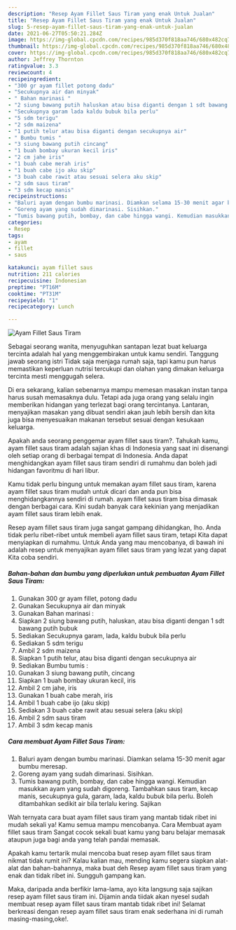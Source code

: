 ```yaml
---
description: "Resep Ayam Fillet Saus Tiram yang enak Untuk Jualan"
title: "Resep Ayam Fillet Saus Tiram yang enak Untuk Jualan"
slug: 5-resep-ayam-fillet-saus-tiram-yang-enak-untuk-jualan
date: 2021-06-27T05:50:21.284Z
image: https://img-global.cpcdn.com/recipes/985d370f818aa746/680x482cq70/ayam-fillet-saus-tiram-foto-resep-utama.jpg
thumbnail: https://img-global.cpcdn.com/recipes/985d370f818aa746/680x482cq70/ayam-fillet-saus-tiram-foto-resep-utama.jpg
cover: https://img-global.cpcdn.com/recipes/985d370f818aa746/680x482cq70/ayam-fillet-saus-tiram-foto-resep-utama.jpg
author: Jeffrey Thornton
ratingvalue: 3.3
reviewcount: 4
recipeingredient:
- "300 gr ayam fillet potong dadu"
- "Secukupnya air dan minyak"
- " Bahan marinasi "
- "2 siung bawang putih haluskan atau bisa diganti dengan 1 sdt bawang putih bubuk"
- "Secukupnya garam lada kaldu bubuk bila perlu"
- "5 sdm terigu"
- "2 sdm maizena"
- "1 putih telur atau bisa diganti dengan secukupnya air"
- " Bumbu tumis "
- "3 siung bawang putih cincang"
- "1 buah bombay ukuran kecil iris"
- "2 cm jahe iris"
- "1 buah cabe merah iris"
- "1 buah cabe ijo aku skip"
- "3 buah cabe rawit atau sesuai selera aku skip"
- "2 sdm saus tiram"
- "3 sdm kecap manis"
recipeinstructions:
- "Baluri ayam dengan bumbu marinasi. Diamkan selama 15-30 menit agar bumbu meresap."
- "Goreng ayam yang sudah dimarinasi. Sisihkan."
- "Tumis bawang putih, bombay, dan cabe hingga wangi. Kemudian masukkan ayam yang sudah digoreng. Tambahkan saus tiram, kecap manis, secukupnya gula, garam, lada, kaldu bubuk bila perlu. Boleh ditambahkan sedikit air bila terlalu kering. Sajikan"
categories:
- Resep
tags:
- ayam
- fillet
- saus

katakunci: ayam fillet saus 
nutrition: 211 calories
recipecuisine: Indonesian
preptime: "PT16M"
cooktime: "PT31M"
recipeyield: "1"
recipecategory: Lunch

---
```



![Ayam Fillet Saus Tiram](https://img-global.cpcdn.com/recipes/985d370f818aa746/680x482cq70/ayam-fillet-saus-tiram-foto-resep-utama.jpg)

Sebagai seorang wanita, menyuguhkan santapan lezat buat keluarga tercinta adalah hal yang menggembirakan untuk kamu sendiri. Tanggung jawab seorang istri Tidak saja menjaga rumah saja, tapi kamu pun harus memastikan keperluan nutrisi tercukupi dan olahan yang dimakan keluarga tercinta mesti menggugah selera.

Di era  sekarang, kalian sebenarnya mampu memesan masakan instan tanpa harus susah memasaknya dulu. Tetapi ada juga orang yang selalu ingin memberikan hidangan yang terlezat bagi orang tercintanya. Lantaran, menyajikan masakan yang dibuat sendiri akan jauh lebih bersih dan kita juga bisa menyesuaikan makanan tersebut sesuai dengan kesukaan keluarga. 



Apakah anda seorang penggemar ayam fillet saus tiram?. Tahukah kamu, ayam fillet saus tiram adalah sajian khas di Indonesia yang saat ini disenangi oleh setiap orang di berbagai tempat di Indonesia. Anda dapat menghidangkan ayam fillet saus tiram sendiri di rumahmu dan boleh jadi hidangan favoritmu di hari libur.

Kamu tidak perlu bingung untuk memakan ayam fillet saus tiram, karena ayam fillet saus tiram mudah untuk dicari dan anda pun bisa menghidangkannya sendiri di rumah. ayam fillet saus tiram bisa dimasak dengan berbagai cara. Kini sudah banyak cara kekinian yang menjadikan ayam fillet saus tiram lebih enak.

Resep ayam fillet saus tiram juga sangat gampang dihidangkan, lho. Anda tidak perlu ribet-ribet untuk membeli ayam fillet saus tiram, tetapi Kita dapat menyiapkan di rumahmu. Untuk Anda yang mau mencobanya, di bawah ini adalah resep untuk menyajikan ayam fillet saus tiram yang lezat yang dapat Kita coba sendiri.

<!--inarticleads1-->

##### Bahan-bahan dan bumbu yang diperlukan untuk pembuatan Ayam Fillet Saus Tiram:

1. Gunakan 300 gr ayam fillet, potong dadu
1. Gunakan Secukupnya air dan minyak
1. Gunakan  Bahan marinasi :
1. Siapkan 2 siung bawang putih, haluskan, atau bisa diganti dengan 1 sdt bawang putih bubuk
1. Sediakan Secukupnya garam, lada, kaldu bubuk bila perlu
1. Sediakan 5 sdm terigu
1. Ambil 2 sdm maizena
1. Siapkan 1 putih telur, atau bisa diganti dengan secukupnya air
1. Sediakan  Bumbu tumis :
1. Gunakan 3 siung bawang putih, cincang
1. Siapkan 1 buah bombay ukuran kecil, iris
1. Ambil 2 cm jahe, iris
1. Gunakan 1 buah cabe merah, iris
1. Ambil 1 buah cabe ijo (aku skip)
1. Sediakan 3 buah cabe rawit atau sesuai selera (aku skip)
1. Ambil 2 sdm saus tiram
1. Ambil 3 sdm kecap manis




<!--inarticleads2-->

##### Cara membuat Ayam Fillet Saus Tiram:

1. Baluri ayam dengan bumbu marinasi. Diamkan selama 15-30 menit agar bumbu meresap.
1. Goreng ayam yang sudah dimarinasi. Sisihkan.
1. Tumis bawang putih, bombay, dan cabe hingga wangi. Kemudian masukkan ayam yang sudah digoreng. Tambahkan saus tiram, kecap manis, secukupnya gula, garam, lada, kaldu bubuk bila perlu. Boleh ditambahkan sedikit air bila terlalu kering. Sajikan




Wah ternyata cara buat ayam fillet saus tiram yang mantab tidak ribet ini mudah sekali ya! Kamu semua mampu mencobanya. Cara Membuat ayam fillet saus tiram Sangat cocok sekali buat kamu yang baru belajar memasak ataupun juga bagi anda yang telah pandai memasak.

Apakah kamu tertarik mulai mencoba buat resep ayam fillet saus tiram nikmat tidak rumit ini? Kalau kalian mau, mending kamu segera siapkan alat-alat dan bahan-bahannya, maka buat deh Resep ayam fillet saus tiram yang enak dan tidak ribet ini. Sungguh gampang kan. 

Maka, daripada anda berfikir lama-lama, ayo kita langsung saja sajikan resep ayam fillet saus tiram ini. Dijamin anda tiidak akan nyesel sudah membuat resep ayam fillet saus tiram mantab tidak ribet ini! Selamat berkreasi dengan resep ayam fillet saus tiram enak sederhana ini di rumah masing-masing,oke!.

